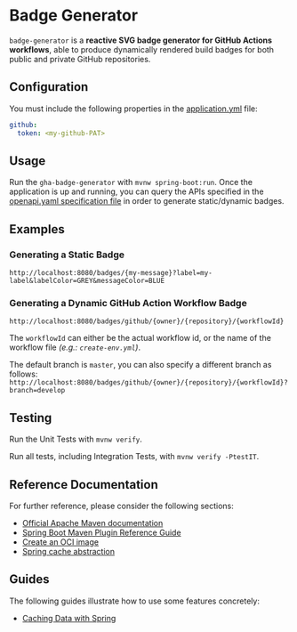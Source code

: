# Badge Generator

`badge-generator` is a **reactive SVG badge generator for GitHub Actions workflows**, able to produce dynamically rendered build badges for both public and private GitHub repositories.

## Configuration

You must include the following properties in the [application.yml](https://github.com/AlfrescoLabs/gha-monitoring/blob/main/apps/gha-badge-generator/src/main/resources/config/application.yml) file:

```yaml
github:
  token: <my-github-PAT>
```

## Usage

Run the `gha-badge-generator` with `mvnw spring-boot:run`.
Once the application is up and running, you can query the APIs specified in the [openapi.yaml specification file](https://github.com/AlfrescoLabs/gha-monitoring/blob/main/apps/gha-badge-generator/src/main/resources/openapi/openapi.yaml) in order to generate static/dynamic badges.

## Examples

### Generating a Static Badge

`http://localhost:8080/badges/{my-message}?label=my-label&labelColor=GREY&messageColor=BLUE`

### Generating a Dynamic GitHub Action Workflow Badge

`http://localhost:8080/badges/github/{owner}/{repository}/{workflowId}`

The `workflowId` can either be the actual workflow id, or the name of the workflow file _(e.g.: `create-env.yml`)_.

The default branch is `master`, you can also specify a different branch as follows:
`http://localhost:8080/badges/github/{owner}/{repository}/{workflowId}?branch=develop`

## Testing

Run the Unit Tests with `mvnw verify`. 

Run all tests, including Integration Tests, with `mvnw verify -PtestIT`.

## Reference Documentation
For further reference, please consider the following sections:

* [Official Apache Maven documentation](https://maven.apache.org/guides/index.html)
* [Spring Boot Maven Plugin Reference Guide](https://docs.spring.io/spring-boot/docs/2.7.3/maven-plugin/reference/html/)
* [Create an OCI image](https://docs.spring.io/spring-boot/docs/2.7.3/maven-plugin/reference/html/#build-image)
* [Spring cache abstraction](https://docs.spring.io/spring-boot/docs/2.7.3/reference/htmlsingle/#boot-features-caching)

## Guides
The following guides illustrate how to use some features concretely:

* [Caching Data with Spring](https://spring.io/guides/gs/caching/)

